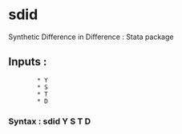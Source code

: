 # sdid
Synthetic Difference in Difference :  Stata package

## Inputs :
            * Y
            * S
            * T
            * D

### Syntax : sdid Y S T D
